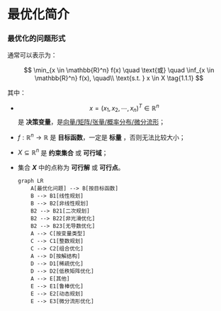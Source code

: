 # 最优化简介

### 最优化的问题形式

通常可以表示为：

$$
\min_{x \in \mathbb{R}^n} f(x) \quad \text{或} \quad \inf_{x \in \mathbb{R}^n} f(x), \quad\\
\text{s.t. } x \in X
\tag{1.1.1}
$$

其中：

- $$x = (x_1, x_2, \cdots, x_n)^T \in \mathbb{R}^n$$ 是 **决策变量**，是<u>向量/矩阵/张量/概率分布/微分流形</u>；

- $f : \mathbb{R}^n \to \mathbb{R}$ 是 **目标函数**，一定是 **标量** ，否则无法比较大小；

- $X \subseteq \mathbb{R}^n$ 是 **约束集合** 或 **可行域**；

- 集合 **$X$** 中的点称为 **可行解** 或 **可行点**。

  ```mermaid
  graph LR
      A[最优化问题] --> B[按目标函数]
      B --> B1[线性规划]
      B --> B2[非线性规划]
      B2 --> B21[二次规划]
      B2 --> B22[非光滑优化]
      B2 --> B23[无导数优化]
      A --> C[按变量类型]
      C --> C1[整数规划]
      C --> C2[组合优化]
      A --> D[按解结构]
      D --> D1[稀疏优化]
      D --> D2[低秩矩阵优化]
      A --> E[其他]
      E --> E1[鲁棒优化]
      E --> E2[动态规划]
      E --> E3[微分流形优化]
  
  ```

  



